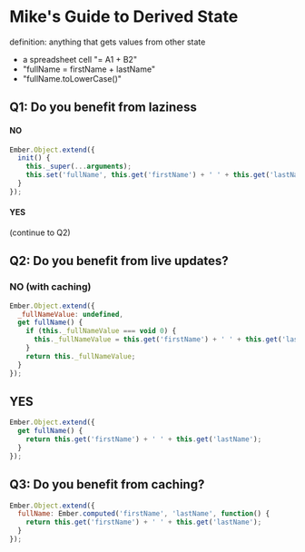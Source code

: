 # Mike's Guide to Derived State

definition: anything that gets values from other state
- a spreadsheet cell "= A1 + B2"
- "fullName = firstName + lastName"
- "fullName.toLowerCase()"

## Q1: Do you benefit from laziness

#### NO
```js
Ember.Object.extend({
  init() {
    this._super(...arguments);
    this.set('fullName', this.get('firstName') + ' ' + this.get('lastName'));
  }
});
```

#### YES
 (continue to Q2)

## Q2: Do you benefit from live updates?

### NO (with caching)
```js
Ember.Object.extend({
  _fullNameValue: undefined,
  get fullName() {
    if (this._fullNameValue === void 0) {
      this._fullNameValue = this.get('firstName') + ' ' + this.get('lastName');
    }
    return this._fullNameValue;
  }
});
```

## YES
```js
Ember.Object.extend({
  get fullName() {
    return this.get('firstName') + ' ' + this.get('lastName');
  }
});
```


## Q3: Do you benefit from caching?

```js
Ember.Object.extend({
  fullName: Ember.computed('firstName', 'lastName', function() {
    return this.get('firstName') + ' ' + this.get('lastName');
  }
});
```
